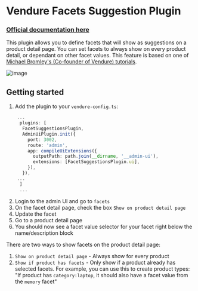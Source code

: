 # Vendure Facets Suggestion Plugin

### [Official documentation here](https://pinelab-plugins.com/plugin/vendure-plugin-facet-suggestions)

This plugin allows you to define facets that will show as suggestions on a product detail page. You can set facets to always show on every product detail, or dependant on other facet values.
This feature is based on one of [Michael Bromley's (Co-founder of Vendure) tutorials](https://www.youtube.com/watch?v=nfIlBvbMcJ8).

![image](https://pinelab-plugins.com/plugin-images/facet-suggestions_product-detail.png)

## Getting started

1. Add the plugin to your `vendure-config.ts`:

```ts
    ...
     plugins: [
      FacetSuggestionsPlugin,
      AdminUiPlugin.init({
        port: 3002,
        route: 'admin',
        app: compileUiExtensions({
          outputPath: path.join(__dirname, '__admin-ui'),
          extensions: [FacetSuggestionsPlugin.ui],
        }),
      }),
    ...
     ]
     ...
```

2. Login to the admin UI and go to `facets`
3. On the facet detail page, check the box `Show on product detail page`
4. Update the facet
5. Go to a product detail page
6. You should now see a facet value selector for your facet right below the name/description block

There are two ways to show facets on the product detail page:

1. `Show on product detail page` - Always show for every product
2. `Show if product has facets` - Only show if a product already has selected facets. For example, you can use this to create product types: "If product has `category:laptop`, it should also have a facet value from the `memory` facet"

